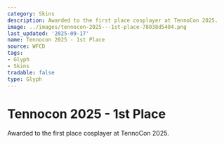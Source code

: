 ```yaml
---
category: Skins
description: Awarded to the first place cosplayer at TennoCon 2025.
image: ../images/tennocon-2025---1st-place-78038d5404.png
last_updated: '2025-09-17'
name: Tennocon 2025 - 1st Place
source: WFCD
tags:
- Glyph
- Skins
tradable: false
type: Glyph
---
```


# Tennocon 2025 - 1st Place

Awarded to the first place cosplayer at TennoCon 2025.

